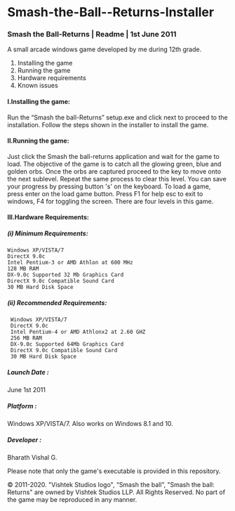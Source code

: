 # Smash-the-Ball--Returns-Installer

### Smash the Ball-Returns               |                   Readme                        |              1st June 2011


A small arcade windows game developed by me during 12th grade.


1. Installing the game
2. Running the game
3. Hardware requirements
4. Known issues



#### I.Installing the game:
Run the “Smash the ball-Returns” setup.exe and click next to proceed to the installation. Follow the steps shown in the installer to install the game.



#### II.Running the game:
Just click the Smash the ball-returns application and wait for the game to load. The objective of the game is to catch all the glowing green, blue and golden orbs. Once the orbs are captured proceed to the key to move onto the next sublevel. Repeat the same process to clear this level. You can save your progress by pressing button 's' on the keyboard. To load a game, press enter on the load game button. Press F1 for help esc to exit to windows, F4 for toggling the screen. There are four levels in this game. 




#### III.Hardware Requirements:

##### (i) Minimum Requirements:
    Windows XP/VISTA/7
    DirectX 9.0c
    Intel Pentium-3 or AMD Athlon at 600 MHz
    128 MB RAM
    DX-9.0c Supported 32 Mb Graphics Card 	
    DirectX 9.0c Compatible Sound Card
    30 MB Hard Disk Space


##### (ii) Recommended Requirements:
     Windows XP/VISTA/7
     DirectX 9.0c
     Intel Pentium-4 or AMD Athlonx2 at 2.60 GHZ
     256 MB RAM
     DX-9.0c Supported 64Mb Graphics Card 	
     DirectX 9.0c Compatible Sound Card
     30 MB Hard Disk Space




##### Launch Date : 
June 1st 2011
 

##### Platform :
Windows XP/VISTA/7. Also works on Windows 8.1 and 10.
 

##### Developer :
Bharath Vishal G.


 Please note that only the game's executable is provided in this repository. 

© 2011-2020. "Vishtek Studios logo", “Smash the ball”, "Smash the ball: Returns" are owned by Vishtek Studios LLP. All Rights Reserved. No part of the game may be reproduced in any manner.
